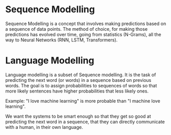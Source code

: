 # Sequence Modelling

Sequence Modelling is a concept that involves making predictions based on a sequence of data points.
The method of choice, for making those predictions has evolved over time, going from statistics (N-Grams),
all the way to Neural Networks (RNN, LSTM, Transformers).

# Language Modelling

Language modelling is a subset of Sequence modelling. It is the task of predicting the next word (or words)
in a sequence based on previous words. The goal is to assign probabilities to sequences of words so that 
more likely sentences have higher probabilities that less likely ones.

Example:
"I love machine learning"
is more probable than
"I machine love learning".

We want the systems to be smart enough so that they get so good at predicting the next word in a sequence,
that they can directly communicate with a human, in their own language.